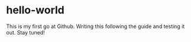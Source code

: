 # hello-world


This is my first go at Github. Writing this following the guide and testing it out. Stay tuned!
